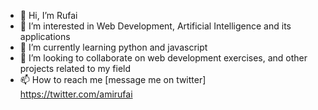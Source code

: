 - 👋 Hi, I’m Rufai 
- 👀 I’m interested in Web Development, Artificial Intelligence and its applications
- 🌱 I’m currently learning python and javascript
- 💞️ I’m looking to collaborate on web development exercises, and other projects related to my field
- 📫 How to reach me [message me on twitter] https://twitter.com/amirufai

<!---
RUFAI-T/RUFAI-T is a ✨ special ✨ repository because its `README.md` (this file) appears on your GitHub profile.
You can click the Preview link to take a look at your changes.
--->
